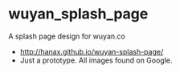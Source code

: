 # wuyan_splash_page
A splash page design for wuyan.co
* http://hanax.github.io/wuyan-splash-page/
* Just a prototype. All images found on Google. 
